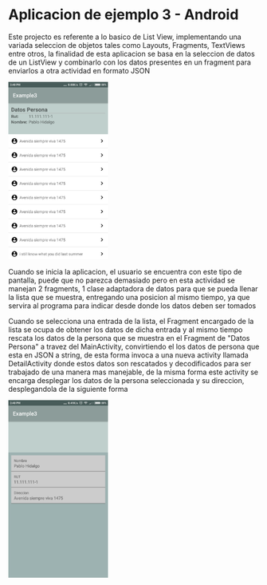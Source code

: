 # Aplicacion de ejemplo 3 - Android

Este projecto es referente a lo basico de List View, implementando una variada seleccion de objetos tales como Layouts, Fragments, 
TextViews entre otros, la finalidad de esta aplicacion se basa en la seleccion de datos de un ListView y combinarlo con los datos 
presentes en un fragment para enviarlos a otra actividad en formato JSON

<img src="https://github.com/PabloHidalgoB/example3-android/blob/master/app/src/main/res/screenshots/main.png" data-canonical-src="https://github.com/PabloHidalgoB/example3-android/blob/master/app/src/main/res/screenshots/main.png" width="200" height="auto" />

Cuando se inicia la aplicacion, el usuario se encuentra con este tipo de pantalla, puede que no parezca demasiado pero en esta actividad 
se manejan 2 fragments, 1 clase adaptadora de datos para que se pueda llenar la lista que se muestra, entregando una posicion al mismo 
tiempo, ya que servira al programa para indicar desde donde los datos deben ser tomados

Cuando se selecciona una entrada de la lista, el Fragment encargado de la lista se ocupa de obtener los datos de dicha entrada y al mismo 
tiempo rescata los datos de la persona que se muestra en el Fragment de "Datos Persona" a travez del MainActivity, convirtiendo el los 
datos de persona que esta en JSON a string, de esta forma invoca a una nueva activity llamada DetailActivity donde estos datos son 
rescatados y decodificados para ser trabajado de una manera mas manejable, de la misma forma este activity se encarga desplegar los datos 
de la persona seleccionada y su direccion, desplegandola de la siguiente forma 

<img src="https://github.com/PabloHidalgoB/example3-android/blob/master/app/src/main/res/screenshots/activity.png" data-canonical-src="https://github.com/PabloHidalgoB/example3-android/blob/master/app/src/main/res/screenshots/activity.png" width="200" height="auto" />
